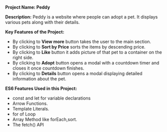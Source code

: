 **Project Name: Peddy**

**Description:** Peddy is a website where people can adopt a pet. It displays various pets along with their details.

**Key Features of the Project:**
* By clicking to **View more** button takes the user to the main section.
* By clicking to **Sort by Price** sorts the items by descending price.
* By clicking to **Like** button it adds picture of that pet to a container on the right side.
* By clicking to **Adopt** button opens a modal with a countdown timer and closes it once countdown finishes.
* By clicking to **Details** button opens a modal displaying detailed information about the pet.

**ES6 Features Used in this Project:**  
* const and let for variable declarations
* Arrow Functions.
* Template Literals.
* for of Loop
* Array Method like forEach,sort.
* The fetch() API